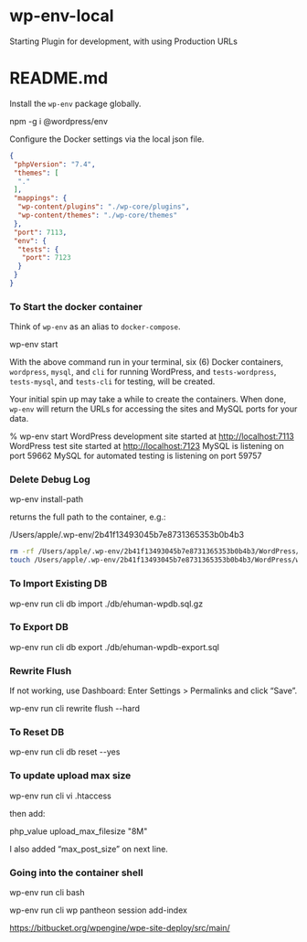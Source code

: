 # wp-env-local

Starting Plugin for development, with using Production URLs

# README.md

Install the `wp-env` package globally.

 npm -g i @wordpress/env

Configure the Docker settings via the local json file.

```json
{
 "phpVersion": "7.4",
 "themes": [
  "."
 ],
 "mappings": {
  "wp-content/plugins": "./wp-core/plugins",
  "wp-content/themes": "./wp-core/themes"
 },
 "port": 7113,
 "env": {
  "tests": {
   "port": 7123
  }
 }
}
```

### To Start the docker container

Think of `wp-env` as an alias to `docker-compose`.

 wp-env start

With the above command run in your terminal, six (6) Docker containers, `wordpress`, `mysql`, and `cli` for running WordPress, and `tests-wordpress`, `tests-mysql`, and `tests-cli` for testing, will be created.

Your initial spin up may take a while to create the containers. When done, `wp-env` will return the URLs for accessing the sites and MySQL ports for your data.

% wp-env start
WordPress development site started at <http://localhost:7113>
WordPress test site started at <http://localhost:7123>
MySQL is listening on port 59662
MySQL for automated testing is listening on port 59757

### Delete Debug Log

 wp-env install-path

returns the full path to the container, e.g.:

 /Users/apple/.wp-env/2b41f13493045b7e8731365353b0b4b3

```sh
rm -rf /Users/apple/.wp-env/2b41f13493045b7e8731365353b0b4b3/WordPress/wp-content/debug.log
touch /Users/apple/.wp-env/2b41f13493045b7e8731365353b0b4b3/WordPress/wp-content/debug.log
```

### To Import Existing DB

 wp-env run cli db import ./db/ehuman-wpdb.sql.gz

### To Export DB

 wp-env run cli db export ./db/ehuman-wpdb-export.sql

### Rewrite Flush

  If not working, use Dashboard: Enter Settings > Permalinks and click “Save”.

wp-env run cli rewrite flush --hard

### To Reset DB

 wp-env run cli db reset --yes

### To update upload max size

 wp-env run cli vi .htaccess

then add:

 php_value upload_max_filesize "8M"

I also added “max_post_size” on next line.

### Going into the container shell

 wp-env run cli bash

 wp-env run cli wp pantheon session add-index

<https://bitbucket.org/wpengine/wpe-site-deploy/src/main/>

